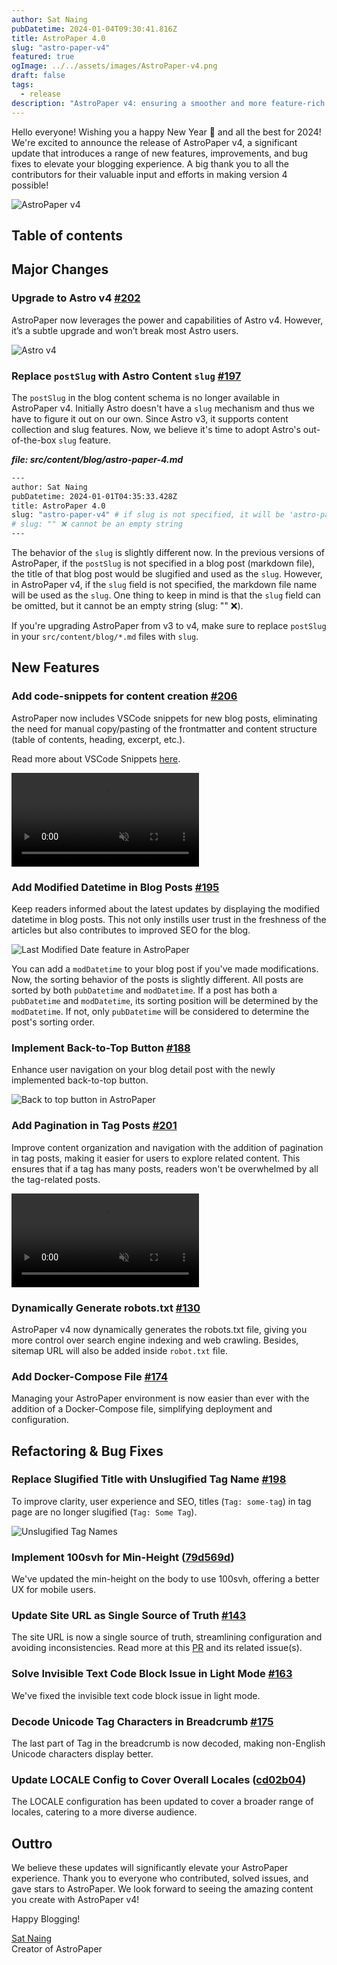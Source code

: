 ```yaml
---
author: Sat Naing
pubDatetime: 2024-01-04T09:30:41.816Z
title: AstroPaper 4.0
slug: "astro-paper-v4"
featured: true
ogImage: ../../assets/images/AstroPaper-v4.png
draft: false
tags:
  - release
description: "AstroPaper v4: ensuring a smoother and more feature-rich blogging experience."
---
```


Hello everyone! Wishing you a happy New Year 🎉 and all the best for 2024! We're excited to announce the release of AstroPaper v4, a significant update that introduces a range of new features, improvements, and bug fixes to elevate your blogging experience. A big thank you to all the contributors for their valuable input and efforts in making version 4 possible!

![AstroPaper v4](@assets/images/AstroPaper-v4.png)

## Table of contents

## Major Changes

### Upgrade to Astro v4 [#202](https://github.com/satnaing/astro-paper/pull/202)

AstroPaper now leverages the power and capabilities of Astro v4. However, it’s a subtle upgrade and won’t break most Astro users.

![Astro v4](https://astro.build/_astro/header-astro-4.GLp8HjfV.webp)

### Replace `postSlug` with Astro Content `slug` [#197](https://github.com/satnaing/astro-paper/pull/197)

The `postSlug` in the blog content schema is no longer available in AstroPaper v4. Initially Astro doesn't have a `slug` mechanism and thus we have to figure it out on our own. Since Astro v3, it supports content collection and slug features. Now, we believe it's time to adopt Astro's out-of-the-box `slug` feature.

**_file: src/content/blog/astro-paper-4.md_**

```bash
---
author: Sat Naing
pubDatetime: 2024-01-01T04:35:33.428Z
title: AstroPaper 4.0
slug: "astro-paper-v4" # if slug is not specified, it will be 'astro-paper-4' (file name).
# slug: "" ❌ cannot be an empty string
---
```

The behavior of the `slug` is slightly different now. In the previous versions of AstroPaper, if the `postSlug` is not specified in a blog post (markdown file), the title of that blog post would be slugified and used as the `slug`. However, in AstroPaper v4, if the `slug` field is not specified, the markdown file name will be used as the `slug`. One thing to keep in mind is that the `slug` field can be omitted, but it cannot be an empty string (slug: "" ❌).

If you're upgrading AstroPaper from v3 to v4, make sure to replace `postSlug` in your `src/content/blog/*.md` files with `slug`.

## New Features

### Add code-snippets for content creation [#206](https://github.com/satnaing/astro-paper/pull/206)

AstroPaper now includes VSCode snippets for new blog posts, eliminating the need for manual copy/pasting of the frontmatter and content structure (table of contents, heading, excerpt, etc.).

Read more about VSCode Snippets [here](https://code.visualstudio.com/docs/editor/userdefinedsnippets#:~:text=In%20Visual%20Studio%20Code%2C%20snippets,Snippet%20in%20the%20Command%20Palette).

<video autoplay muted="muted" controls plays-inline="true" class="border border-skin-line">
  <source src="https://github.com/satnaing/astro-paper/assets/53733092/136f1903-bade-40a2-b6bb-285a3c726350" type="video/mp4">
</video>

### Add Modified Datetime in Blog Posts [#195](https://github.com/satnaing/astro-paper/pull/195)

Keep readers informed about the latest updates by displaying the modified datetime in blog posts. This not only instills user trust in the freshness of the articles but also contributes to improved SEO for the blog.

![Last Modified Date feature in AstroPaper](https://github.com/satnaing/astro-paper/assets/53733092/cc89585e-148e-444d-9da1-0d496e867175)

You can add a `modDatetime` to your blog post if you've made modifications. Now, the sorting behavior of the posts is slightly different. All posts are sorted by both `pubDatetime` and `modDatetime`. If a post has both a `pubDatetime` and `modDatetime`, its sorting position will be determined by the `modDatetime`. If not, only `pubDatetime` will be considered to determine the post's sorting order.

### Implement Back-to-Top Button [#188](https://github.com/satnaing/astro-paper/pull/188)

Enhance user navigation on your blog detail post with the newly implemented back-to-top button.

![Back to top button in AstroPaper](https://github.com/satnaing/astro-paper/assets/53733092/79854957-7877-4f19-936e-ad994b772074)

### Add Pagination in Tag Posts [#201](https://github.com/satnaing/astro-paper/pull/201)

Improve content organization and navigation with the addition of pagination in tag posts, making it easier for users to explore related content. This ensures that if a tag has many posts, readers won't be overwhelmed by all the tag-related posts.

<video autoplay loop="loop" muted="muted" plays-inline="true" class="border border-skin-line">
  <source src="https://github.com/satnaing/astro-paper/assets/53733092/9bad87f5-dcf5-4b79-b67a-d6c7244cd616" type="video/mp4">
</video>

### Dynamically Generate robots.txt [#130](https://github.com/satnaing/astro-paper/pull/130)

AstroPaper v4 now dynamically generates the robots.txt file, giving you more control over search engine indexing and web crawling. Besides, sitemap URL will also be added inside `robot.txt` file.

### Add Docker-Compose File [#174](https://github.com/satnaing/astro-paper/pull/174)

Managing your AstroPaper environment is now easier than ever with the addition of a Docker-Compose file, simplifying deployment and configuration.

## Refactoring & Bug Fixes

### Replace Slugified Title with Unslugified Tag Name [#198](https://github.com/satnaing/astro-paper/pull/198)

To improve clarity, user experience and SEO, titles (`Tag: some-tag`) in tag page are no longer slugified (`Tag: Some Tag`).

![Unslugified Tag Names](https://github.com/satnaing/astro-paper/assets/53733092/2fe90d6e-ec52-467b-9c44-95009b3ae0b7)

### Implement 100svh for Min-Height ([79d569d](https://github.com/satnaing/astro-paper/commit/79d569d053036f2113519f41b0d257523d035b76))

We've updated the min-height on the body to use 100svh, offering a better UX for mobile users.

### Update Site URL as Single Source of Truth [#143](https://github.com/satnaing/astro-paper/pull/143)

The site URL is now a single source of truth, streamlining configuration and avoiding inconsistencies. Read more at this [PR](https://github.com/satnaing/astro-paper/pull/143) and its related issue(s).

### Solve Invisible Text Code Block Issue in Light Mode [#163](https://github.com/satnaing/astro-paper/pull/163)

We've fixed the invisible text code block issue in light mode.

### Decode Unicode Tag Characters in Breadcrumb [#175](https://github.com/satnaing/astro-paper/pull/175)

The last part of Tag in the breadcrumb is now decoded, making non-English Unicode characters display better.

### Update LOCALE Config to Cover Overall Locales ([cd02b04](https://github.com/satnaing/astro-paper/commit/cd02b047d2b5e3b4a2940c0ff30568cdebcec0b8))

The LOCALE configuration has been updated to cover a broader range of locales, catering to a more diverse audience.

## Outtro

We believe these updates will significantly elevate your AstroPaper experience. Thank you to everyone who contributed, solved issues, and gave stars to AstroPaper. We look forward to seeing the amazing content you create with AstroPaper v4!

Happy Blogging!

[Sat Naing](https://satnaing.dev) <br/>
Creator of AstroPaper
